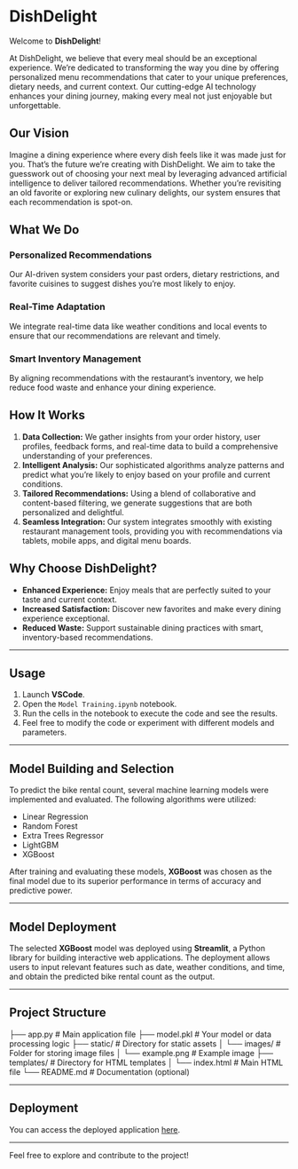 # DishDelight

Welcome to **DishDelight**!

At DishDelight, we believe that every meal should be an exceptional experience. We’re dedicated to transforming the way you dine by offering personalized menu recommendations that cater to your unique preferences, dietary needs, and current context. Our cutting-edge AI technology enhances your dining journey, making every meal not just enjoyable but unforgettable.

## Our Vision

Imagine a dining experience where every dish feels like it was made just for you. That’s the future we’re creating with DishDelight. We aim to take the guesswork out of choosing your next meal by leveraging advanced artificial intelligence to deliver tailored recommendations. Whether you’re revisiting an old favorite or exploring new culinary delights, our system ensures that each recommendation is spot-on.

## What We Do

### Personalized Recommendations

Our AI-driven system considers your past orders, dietary restrictions, and favorite cuisines to suggest dishes you’re most likely to enjoy.

### Real-Time Adaptation

We integrate real-time data like weather conditions and local events to ensure that our recommendations are relevant and timely.

### Smart Inventory Management

By aligning recommendations with the restaurant’s inventory, we help reduce food waste and enhance your dining experience.

## How It Works

1. **Data Collection:** We gather insights from your order history, user profiles, feedback forms, and real-time data to build a comprehensive understanding of your preferences.
2. **Intelligent Analysis:** Our sophisticated algorithms analyze patterns and predict what you’re likely to enjoy based on your profile and current conditions.
3. **Tailored Recommendations:** Using a blend of collaborative and content-based filtering, we generate suggestions that are both personalized and delightful.
4. **Seamless Integration:** Our system integrates smoothly with existing restaurant management tools, providing you with recommendations via tablets, mobile apps, and digital menu boards.

## Why Choose DishDelight?

- **Enhanced Experience:** Enjoy meals that are perfectly suited to your taste and current context.
- **Increased Satisfaction:** Discover new favorites and make every dining experience exceptional.
- **Reduced Waste:** Support sustainable dining practices with smart, inventory-based recommendations.

---

## Usage

1. Launch **VSCode**.
2. Open the `Model Training.ipynb` notebook.
3. Run the cells in the notebook to execute the code and see the results.
4. Feel free to modify the code or experiment with different models and parameters.

---

## Model Building and Selection

To predict the bike rental count, several machine learning models were implemented and evaluated. The following algorithms were utilized:

- Linear Regression
- Random Forest
- Extra Trees Regressor
- LightGBM
- XGBoost

After training and evaluating these models, **XGBoost** was chosen as the final model due to its superior performance in terms of accuracy and predictive power.

---

## Model Deployment

The selected **XGBoost** model was deployed using **Streamlit**, a Python library for building interactive web applications. The deployment allows users to input relevant features such as date, weather conditions, and time, and obtain the predicted bike rental count as the output.

---

## Project Structure
├── app.py # Main application file ├── model.pkl # Your model or data processing logic ├── static/ # Directory for static assets │ └── images/ # Folder for storing image files │ └── example.png # Example image ├── templates/ # Directory for HTML templates │ └── index.html # Main HTML file └── README.md # Documentation (optional)

---

## Deployment

You can access the deployed application [here](http://ec2-16-171-31-18.eu-north-1.compute.amazonaws.com:8080/).

---

Feel free to explore and contribute to the project!
